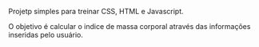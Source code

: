 Projetp simples para treinar CSS, HTML e Javascript.

O objetivo é calcular o indice de massa corporal através das informações inseridas pelo usuário.
